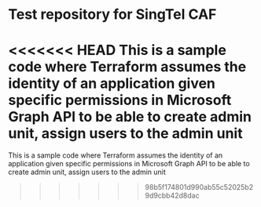 # Test repository for  SingTel CAF
<<<<<<< HEAD
This is a sample code where Terraform assumes the identity of an application given specific permissions in Microsoft Graph API to be able to create admin unit, assign users to the admin unit
=======
This is a sample code where Terraform assumes the identity of an application given specific permissions in Microsoft Graph API to be able to create admin unit, assign users to the admin unit
>>>>>>> 98b5f174801d990ab55c52025b29d9cbb42d8dac

